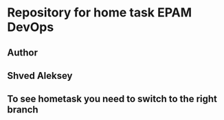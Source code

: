 # Repository for home task EPAM DevOps

## Author 

## Shved Aleksey

## To see hometask you need to switch to the right branch
